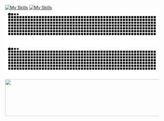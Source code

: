 <!---### About Me:
Hi there 👋
--->

[![My Skills](https://skillicons.dev/icons?i=python,aws,nodejs,react,nextjs,nestjs,vuejs,tauri,typescript,jest,linux,php,bash,mysql,docker&theme=light#gh-light-mode-only)](https://github.com/lukeadawson/lukeadawson#gh-light-mode-only)
[![My Skills](https://skillicons.dev/icons?i=python,aws,nodejs,react,nextjs,nestjs,vuejs,tauri,typescript,jest,linux,php,bash,mysql,docker&theme=dark#gh-dark-mode-only)](https://github.com/lukeadawson/lukeadawson#gh-dark-mode-only)
![Snake](https://raw.githubusercontent.com/lukeadawson/lukeadawson/output/github-snake.svg#gh-light-mode-only)
![Snake](https://raw.githubusercontent.com/lukeadawson/lukeadawson/output/github-snake-dark.svg#gh-dark-mode-only)
<a href="https://github.com/devxb/gitanimals"> <img src="https://render.gitanimals.org/lines/lukeadawson?pet-id=656855296074435194" width="600" height="120" /> </a>
